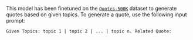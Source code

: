 This model has been finetuned on the [`Quotes-500K`](https://github.com/ShivaliGoel/Quotes-500K) dataset to generate quotes based on given topics. To generate a quote, use the following input prompt:

`Given Topics: topic 1 | topic 2 | ... | topic n. Related Quote: `